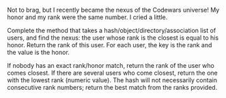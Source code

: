 Not to brag, but I recently became the nexus of the Codewars universe! My honor and my rank were the same number. I cried a little.

Complete the method that takes a hash/object/directory/association list of users, and find the nexus: the user whose rank is the closest is equal to his honor. Return the rank of this user. For each user, the key is the rank and the value is the honor.

If nobody has an exact rank/honor match, return the rank of the user who comes closest. If there are several users who come closest, return the one with the lowest rank (numeric value). The hash will not necessarily contain consecutive rank numbers; return the best match from the ranks provided.